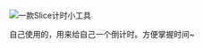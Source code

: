 # 

![一款Slice计时小工具](https://upload-images.jianshu.io/upload_images/1106214-2ef452181b188f6b.png?imageMogr2/auto-orient/strip%7CimageView2/2/w/1000/format/webp)





自己使用的，用来给自己一个倒计时。方便掌握时间~



